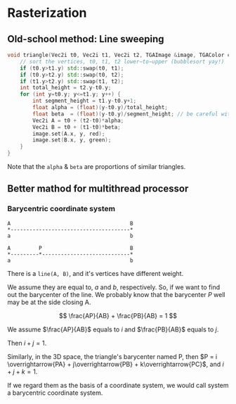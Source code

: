# Rasterization

## Old-school method: Line sweeping

```cpp
void triangle(Vec2i t0, Vec2i t1, Vec2i t2, TGAImage &image, TGAColor color) { 
    // sort the vertices, t0, t1, t2 lower−to−upper (bubblesort yay!) 
    if (t0.y>t1.y) std::swap(t0, t1); 
    if (t0.y>t2.y) std::swap(t0, t2); 
    if (t1.y>t2.y) std::swap(t1, t2); 
    int total_height = t2.y-t0.y; 
    for (int y=t0.y; y<=t1.y; y++) { 
        int segment_height = t1.y-t0.y+1; 
        float alpha = (float)(y-t0.y)/total_height; 
        float beta  = (float)(y-t0.y)/segment_height; // be careful with divisions by zero 
        Vec2i A = t0 + (t2-t0)*alpha; 
        Vec2i B = t0 + (t1-t0)*beta; 
        image.set(A.x, y, red); 
        image.set(B.x, y, green); 
    } 
}
```

Note that the `alpha` & `beta` are proportions of similar triangles.

## Better mathod for multithread processor

### Barycentric coordinate system

```
A                                      B
*--------------------------------------*
a                                      b

A         P                            B
*---------*----------------------------*
a                                      b
```

There is a `line(A, B)`, and it's vertices have different weight.

We assume they are equal to, $a$ and $b$, respectively. So, if we want to find out the barycenter
of the line. We probably know that the barycenter $P$ well may be at the side closing A.

$$
\frac{AP}{AB} + \frac{PB}{AB} = 1
$$

We assume $\frac{AP}{AB}$ equals to $i$ and $\frac{PB}{AB}$ equals to $j$.

Then $i + j = 1$.

Similarly, in the 3D space, the triangle's barycenter named P, then 
$P = i \overrightarrow{PA} + j\overrightarrow{PB} + k\overrightarrow{PC}$,
and $i + j + k = 1$.

If we regard them as the basis of a coordinate system, we would call system
a barycentric coordinate system.
